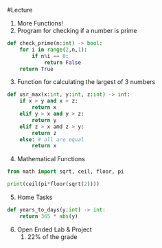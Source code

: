 #Lecture 
1. More Functions!
2. Program for checking if a number is prime
```python
def check_prime(n:int) -> bool:
	for i in range(2,n,1):
		if n%i == 0:
			return False
	return True
```
3. Function for calculating the largest of 3 numbers
```python
def usr_max(x:int, y:int, z:int) -> int:
	if x > y and x > z:
		return x
	elif y > x and y > z:
		return y
	elif z > x amd z > y:
		return z
	else: # all are equal
		return x
```
4. Mathematical Functions
```python
from math import sqrt, ceil, floor, pi

print(ceil(pi*floor(sqrt(2))))
```
5. Home Tasks
```python
def years_to_days(y:int) -> int:
	return 365 * abs(y)
```
6. Open Ended Lab & Project
	1. 22% of the grade